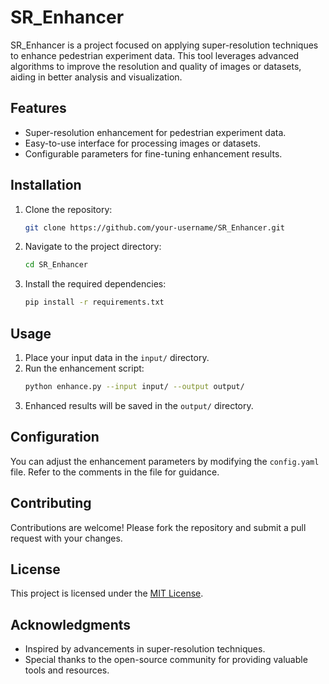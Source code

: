 # SR_Enhancer

SR_Enhancer is a project focused on applying super-resolution techniques to enhance pedestrian experiment data. This tool leverages advanced algorithms to improve the resolution and quality of images or datasets, aiding in better analysis and visualization.

## Features

- Super-resolution enhancement for pedestrian experiment data.
- Easy-to-use interface for processing images or datasets.
- Configurable parameters for fine-tuning enhancement results.

## Installation

1. Clone the repository:
    ```bash
    git clone https://github.com/your-username/SR_Enhancer.git
    ```
2. Navigate to the project directory:
    ```bash
    cd SR_Enhancer
    ```
3. Install the required dependencies:
    ```bash
    pip install -r requirements.txt
    ```

## Usage

1. Place your input data in the `input/` directory.
2. Run the enhancement script:
    ```bash
    python enhance.py --input input/ --output output/
    ```
3. Enhanced results will be saved in the `output/` directory.

## Configuration

You can adjust the enhancement parameters by modifying the `config.yaml` file. Refer to the comments in the file for guidance.

## Contributing

Contributions are welcome! Please fork the repository and submit a pull request with your changes.

## License

This project is licensed under the [MIT License](LICENSE).

## Acknowledgments

- Inspired by advancements in super-resolution techniques.
- Special thanks to the open-source community for providing valuable tools and resources.
